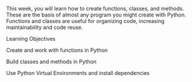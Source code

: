 This week, you will learn how to create functions, classes, and methods. These are the basis of almost any program you might create with Python. Functions and classes are useful for organizing code, increasing maintainability and code reuse.

Learning Objectives

Create and work with functions in Python

Build classes and methods in Python

Use Python Virtual Environments and install dependencies
